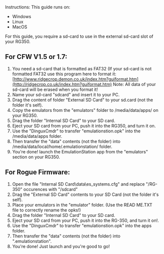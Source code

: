 Instructions:
This guide runs on:
- Windows
- Linux
- MacOS

For this guide, you require a sd-card to use in the external sd-card slot of your RG350.

For CFW V1.5 or 1.7:
--------------------
1. You need a sd-card that is formatted as FAT32 (If your sd-card is not formatted FAT32 use this program here to format it:
   [http://www.ridgecrop.demon.co.uk/index.htm?guiformat.htm](http://ridgecrop.co.uk/index.htm?guiformat.htm)
   Note: All data of your sd-card will be erased when you format it!
2. Name your sd-card "sdcard" and insert it to your PC.
2. Drag the content of folder "External SD Card" to your sd.card (not the folder it's self).
3. Copy the emulators from the "emulators" folder to /media/data/apps/ on your RG350.
4. Drag the folder "Internal SD Card" to your SD card.
5. Eject your SD card from your PC, push it into the RG350, and turn it on.
6. Use the "DinguxCmdr" to transfer "emulationstion.opk" into the /media/data/apps folder.
7. Then transfer the "data" contents (not the folder) into /media/data/local/home/.emulationstation/ folder.
8. You're done! launch the EmulationStation app from the "emulators" section on your RG350.

For Rogue Firmware:
--------------------
1. Open the file "Internal SD Card\data\es_systems.cfg" and replace "/RG-350" occurences with "/sdcard"
2. Drag the "External SD Card" contents to your SD Card (not the folder it's self).
3. Place your emulators in the "emulator" folder. (Use the READ ME.TXT file to correctly rename the opks!)
4. Drag the folder "Internal SD Card" to your SD card.
5. Eject your SD card from your PC, push it into the RG-350, and turn it on!.
6. Use the "DinguxCmdr" to transfer "emulationstion.opk" into the apps folder.
7. Then transfer the "data" contents (not the folder) into ".emulationstation".
8. You're done! Just launch and you're good to go!
